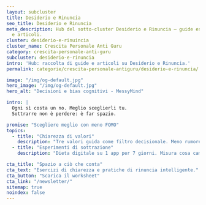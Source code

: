 ```yaml
---
layout: subcluster
title: Desiderio e Rinuncia
seo_title: Desiderio e Rinuncia
meta_description: Hub del sotto-cluster Desiderio e Rinuncia — guide essenziali
  e articoli.
cluster: desiderio-e-rinuincia
cluster_name: Crescita Personale Anti Guru
category: crescita-personale-anti-guru
subcluster: desiderio-e-rinuncia
intro: 'Hub: raccolta di guide e articoli su Desiderio e Rinuncia.'
permalink: categorie/crescita-personale-antiguru/desiderio-e-rinuncia/

image: "/img/og-default.jpg"
hero_image: "/img/og-default.jpg"
hero_alt: "Decisioni e bias cognitivi - MessyMind"

intro: |
  Ogni sì costa un no. Meglio sceglierli tu.
  Sottrarre non è perdere: è far spazio.

promise: "Scegliere meglio con meno FOMO"
topics:
  - title: "Chiarezza di valori"
    description: "Tre valori guida come filtro decisionale. Meno rumore, più direzione."
  - title: "Esperimenti di sottrazione"
    description: "Dieta digitale su 1 app per 7 giorni. Misura cosa cambia davvero."

cta_title: "Spazio a ciò che conta"
cta_text: "Esercizi di chiarezza e pratiche di rinuncia intelligente."
cta_button: "Scarica il worksheet"
cta_link: "/newsletter/"
sitemap: true
noindex: false
---
```

